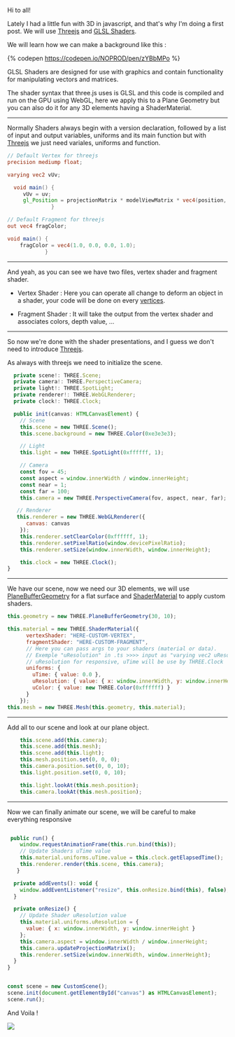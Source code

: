 Hi to all!

Lately I had a little fun with 3D in javascript, and that's why I'm doing a first post. We will use [Threejs](https://threejs.org/) and [GLSL Shaders](https://www.khronos.org/opengl/wiki/Core_Language_(GLSL)).

We will learn how we can make a background like this :

{% codepen https://codepen.io/NOPROD/pen/zYBbMPo %}

GLSL Shaders are designed for use with graphics and contain functionality for manipulating vectors and matrices.

The shader syntax that three.js uses is GLSL and this code is compiled and run on the GPU using WebGL, here we apply this to a Plane Geometry but you can also do it for any 3D elements having a ShaderMaterial.

---

Normally Shaders always begin with a version declaration, followed by a list of input and output variables, uniforms and its main function but with [Threejs](https://threejs.org/) we just need variales, uniforms and function.

```glsl
// Default Vertex for threejs
precision mediump float;

varying vec2 vUv;

  void main() {
     vUv = uv;
     gl_Position = projectionMatrix * modelViewMatrix * vec4(position, 1.0);
              }
```


```glsl
// Default Fragment for threejs
out vec4 fragColor;

void main() {
    fragColor = vec4(1.0, 0.0, 0.0, 1.0);
            }
```

---

And yeah, as you can see we have two files, vertex shader and fragment shader.

* Vertex Shader : Here you can operate all change to deform an object in a shader, your code will be done on every [vertices](https://en.wikipedia.org/wiki/Vertex_(computer_graphics)).

* Fragment Shader : It will take the output from the vertex shader and associates colors, depth value, ...

---

So now we're done with the shader presentations, and I guess we don't need to introduce [Threejs](https://threejs.org/).

As always with threejs we need to initialize the scene.

```javascript
  private scene!: THREE.Scene;
  private camera!: THREE.PerspectiveCamera;
  private light!: THREE.SpotLight;
  private renderer!: THREE.WebGLRenderer;
  private clock!: THREE.Clock;

  public init(canvas: HTMLCanvasElement) {
    // Scene
    this.scene = new THREE.Scene();
    this.scene.background = new THREE.Color(0xe3e3e3);

    // Light
    this.light = new THREE.SpotLight(0xffffff, 1);

    // Camera
    const fov = 45;
    const aspect = window.innerWidth / window.innerHeight;
    const near = 1;
    const far = 100;
    this.camera = new THREE.PerspectiveCamera(fov, aspect, near, far);

   // Renderer
   this.renderer = new THREE.WebGLRenderer({
      canvas: canvas
    });
    this.renderer.setClearColor(0xffffff, 1);
    this.renderer.setPixelRatio(window.devicePixelRatio);
    this.renderer.setSize(window.innerWidth, window.innerHeight);

    this.clock = new THREE.Clock();
}
```
---
We have our scene, now we need our 3D elements, we will use [PlaneBufferGeometry](https://threejs.org/docs/#api/en/geometries/PlaneBufferGeometry) for a flat surface and [ShaderMaterial](https://threejs.org/docs/#api/en/materials/ShaderMaterial) to apply custom shaders.



```javascript
this.geometry = new THREE.PlaneBufferGeometry(30, 10);

this.material = new THREE.ShaderMaterial({
      vertexShader: "HERE-CUSTOM-VERTEX",
      fragmentShader: "HERE-CUSTOM-FRAGMENT",
      // Here you can pass args to your shaders (material or data).
      // Exemple "uResolution" in .ts >>>> input as "varying vec2 uResolution" in .glsl;
      // uResolution for responsive, uTime will be use by THREE.Clock
      uniforms: {
        uTime: { value: 0.0 },
        uResolution: { value: { x: window.innerWidth, y: window.innerHeight } },
        uColor: { value: new THREE.Color(0xffffff) }
      }
    });
this.mesh = new THREE.Mesh(this.geometry, this.material);

```

---

Add all to our scene and look at our plane object.

```javascript
    this.scene.add(this.camera);
    this.scene.add(this.mesh);
    this.scene.add(this.light);
    this.mesh.position.set(0, 0, 0);
    this.camera.position.set(0, 0, 10);
    this.light.position.set(0, 0, 10);

    this.light.lookAt(this.mesh.position);
    this.camera.lookAt(this.mesh.position);
```
---

Now we can finally animate our scene, we will be careful to make everything responsive

```javascript

 public run() {
    window.requestAnimationFrame(this.run.bind(this));
    // Update Shaders uTime value
    this.material.uniforms.uTime.value = this.clock.getElapsedTime();
    this.renderer.render(this.scene, this.camera);
   }

  private addEvents(): void {
    window.addEventListener("resize", this.onResize.bind(this), false);
  }

  private onResize() {
    // Update Shader uResolution value
    this.material.uniforms.uResolution = {
      value: { x: window.innerWidth, y: window.innerHeight }
    };
    this.camera.aspect = window.innerWidth / window.innerHeight;
    this.camera.updateProjectionMatrix();
    this.renderer.setSize(window.innerWidth, window.innerHeight);
  }
}


const scene = new CustomScene();
scene.init(document.getElementById("canvas") as HTMLCanvasElement);
scene.run();

```

And Voila !

![](https://dev-to-uploads.s3.amazonaws.com/i/scx4tjf5ujodlkxzr8aa.gif)